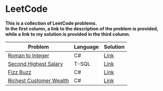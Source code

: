 # LeetCode

**This is a collection of LeetCode problems.<br/>
In the first column, a link to the description of the problem is provided, <br/>while a link to my solution is provided in the third column.**

| **Problem** | **Language** | **Solution** |
| ------- | -------- | -------- |
| [Roman to Integer](https://leetcode.com/problems/roman-to-integer/) | C# | [Link](https://github.com/ThanasisBalamatsis/LeetCode/blob/main/C%23/RomanToInteger/Solution.cs) |
| [Second Highest Salary](https://leetcode.com/problems/second-highest-salary/) | T-SQL | [Link](https://github.com/ThanasisBalamatsis/LeetCode/blob/main/T-SQL/Second%20Highest%20Salary/Solution.sql) |
| [Fizz Buzz](https://leetcode.com/problems/fizz-buzz/) | C# | [Link](https://github.com/ThanasisBalamatsis/LeetCode/blob/main/C%23/Fizz%20Buzz/Solution.cs) |
| [Richest Customer Wealth](https://leetcode.com/problems/richest-customer-wealth/) | C# | [Link](https://github.com/ThanasisBalamatsis/LeetCode/blob/main/C%23/Richest%20Customer%20Wealth/Solution.cs) |
